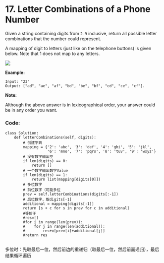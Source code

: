 # 17. Letter Combinations of a Phone Number

Given a string containing digits from `2-9` inclusive, return all possible letter combinations that the number could represent.

A mapping of digit to letters \(just like on the telephone buttons\) is given below. Note that 1 does not map to any letters.

![](http://upload.wikimedia.org/wikipedia/commons/thumb/7/73/Telephone-keypad2.svg/200px-Telephone-keypad2.svg.png)

**Example:**

```text
Input: "23"
Output: ["ad", "ae", "af", "bd", "be", "bf", "cd", "ce", "cf"].
```

**Note:**

Although the above answer is in lexicographical order, your answer could be in any order you want.

### Code:

```text
class Solution:
    def letterCombinations(self, digits):
        # 创建字典
        mapping = {'2': 'abc', '3': 'def', '4': 'ghi', '5': 'jkl', 
                   '6': 'mno', '7': 'pqrs', '8': 'tuv', '9': 'wxyz'}
        # 没有数字输出空
        if len(digits) == 0:
            return []
        # 一个数字输出数字Value
        if len(digits) == 1:
            return list(mapping[digits[0]])
        # 多位数字
        # 前位数字（可能多位
        prev = self.letterCombinations(digits[:-1]) 
        # 后位数字，取digits[-1]
        additional = mapping[digits[-1]]
        return [s + c for s in prev for c in additional]
        #等价于
        #res=[]
        #for i in range(len(prev)):
        #    for j in range(len(additional)):
        #        res+=[prev[i]+additional[j]]
        #return res
        
```

多位时：先取最后一位，然后前边的重递归（取最后一位，然后前面递归），最后结果循环遍历


